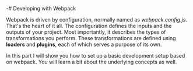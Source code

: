 -# Developing with Webpack

Webpack is driven by configuration, normally named as *webpack.config.js*. That's the heart of it all. The configuration defines the inputs and the outputs of your project. Most importantly, it describes the types of transformations you perform. These transformations are defined using **loaders** and **plugins**, each of which serves a purpose of its own.

In this part I will show you how to set up a basic development setup based on webpack. You will learn a bit about the underlying concepts as well.
